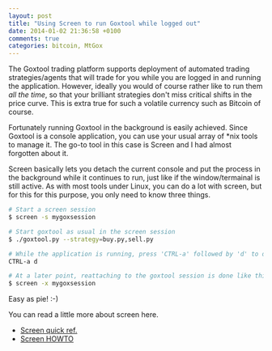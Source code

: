 ```yaml
---
layout: post
title: "Using Screen to run Goxtool while logged out"
date: 2014-01-02 21:36:58 +0100
comments: true
categories: bitcoin, MtGox
---
```

The Goxtool trading platform supports deployment of automated trading strategies/agents that will trade for you while you are logged in and running the application. However, ideally you would of course rather like to run them _all the time_, so that your brilliant strategies don't miss critical shifts in the price curve. This is extra true for such a volatile currency such as Bitcoin of course.

Fortunately running Goxtool in the background is easily achieved. Since Goxtool is a console application, you can use your usual array of *nix tools to manage it. The go-to tool in this case is Screen and I had almost forgotten about it. 

Screen basically lets you detach the current console and put the process in the background while it continues to run, just like if the window/termainal is still active. As with most tools under Linux, you can do a lot with screen, but for this for this purpose, you only need to know three things.

``` bash Basic screen usage
# Start a screen session
$ screen -s mygoxsession 

# Start goxtool as usual in the screen session
$ ./goxtool.py --strategy=buy.py,sell.py

# While the application is running, press 'CTRL-a' followed by 'd' to detach. Then you can logout
CTRL-a d

# At a later point, reattaching to the goxtool session is done like this
$ screen -x mygoxsession 
```
 
Easy as pie! :-)

You can read a little more about screen here.

- [Screen quick ref.](http://aperiodic.net/screen/quick_reference)
- [Screen HOWTO](http://www.debuntu.org/how-to-screen-the-ultimate-admin-tool/)